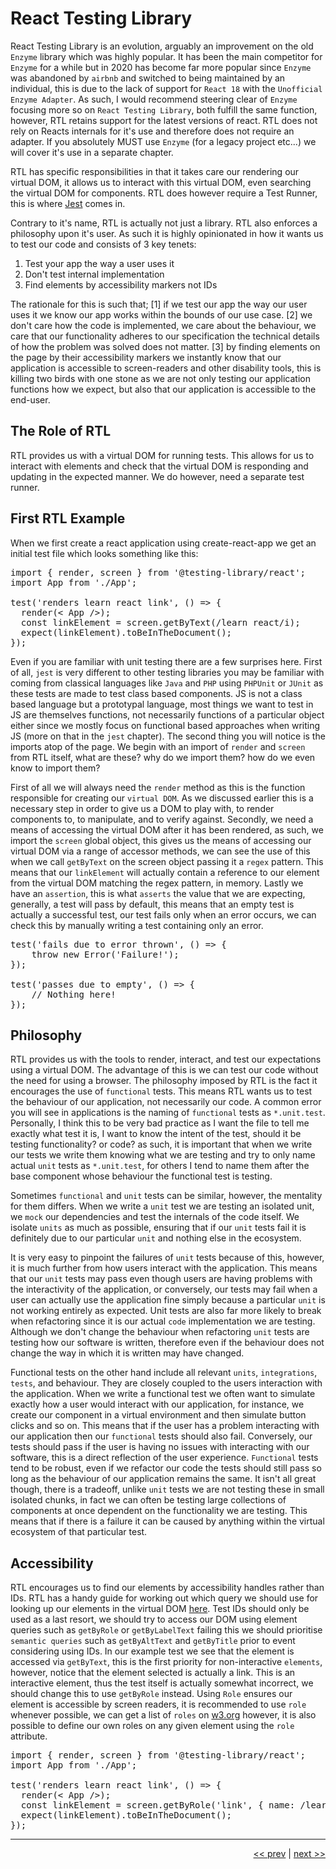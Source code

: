 # React Testing Library

React Testing Library is an evolution, arguably an improvement on the old `Enzyme` library which was highly popular. It has been the main competitor for `Enzyme` for a while but in 2020 has become far more popular since `Enzyme` was abandoned by `airbnb` and switched to being maintained by an individual, this is due to the lack of support for `React 18` with the `Unofficial Enzyme Adapter`. As such, I would recommend steering clear of `Enzyme` focusing more so on `React Testing Library`, both fulfill the same function, however, RTL retains support for the latest versions of react. RTL does not rely on Reacts internals for it's use and therefore does not require an adapter. If you absolutely MUST use `Enzyme` (for a legacy project etc...) we will cover it's use in a separate chapter.

RTL has specific responsibilities in that it takes care our rendering our virtual DOM, it allows us to interact with this virtual DOM, even searching the virtual DOM for components. RTL does however require a Test Runner, this is where [Jest](../chapters/3_jest.md) comes in.

Contrary to it's name, RTL is actually not just a library. RTL also enforces a philosophy upon it's user. As such it is highly opinionated in how it wants us to test our code and consists of 3 key tenets:

1. Test your app the way a user uses it
2. Don't test internal implementation
3. Find elements by accessibility markers not IDs

The rationale for this is such that; [1] if we test our app the way our user uses it we know our app works within the bounds of our use case. [2] we don't care how the code is implemented, we care about the behaviour, we care that our functionality adheres to our specification the technical details of how the problem was solved does not matter. [3] by finding elements on the page by their accessibility markers we instantly know that our application is accessible to screen-readers and other disability tools, this is killing two birds with one stone as we are not only testing our application functions how we expect, but also that our application is accessible to the end-user.

## The Role of RTL

RTL provides us with a virtual DOM for running tests. This allows for us to interact with elements and check that the virtual DOM is responding and updating in the expected manner. We do however, need a separate test runner.

## First RTL Example

When we first create a react application using create-react-app we get an initial test file which looks something like this:

<pre>
import { render, screen } from '@testing-library/react';
import App from './App';

test('renders learn react link', () => {
  render(< App />);
  const linkElement = screen.getByText(/learn react/i);
  expect(linkElement).toBeInTheDocument();
});
</pre>

Even if you are familiar with unit testing there are a few surprises here. First of all, `jest` is very different to other testing libraries you may be familiar with coming from classical languages like `Java` and `PHP` using `PHPUnit` or `JUnit` as these tests are made to test class based components. JS is not a class based language but a prototypal language, most things we want to test in JS are themselves functions, not necessarily functions of a particular object either since we mostly focus on functional based approaches when writing JS (more on that in the `jest` chapter). The second thing you will notice is the imports atop of the page. We begin with an import of `render` and `screen` from RTL itself, what are these? why do we import them? how do we even know to import them?

First of all we will always need the `render` method as this is the function responsible for creating our `virtual DOM`. As we discussed earlier this is a necessary step in order to give us a DOM to play with, to render components to, to manipulate, and to verify against. Secondly, we need a means of accessing the virtual DOM after it has been rendered, as such, we import the `screen` global object, this gives us the means of accessing our virtual DOM via a range of accessor methods, we can see the use of this when we call `getByText` on the screen object passing it a `regex` pattern. This means that our `linkElement` will actually contain a reference to our element from the virtual DOM matching the regex pattern, in memory. Lastly we have an `assertion`, this is what `asserts` the value that we are expecting, generally, a test will pass by default, this means that an empty test is actually a successful test, our test fails only when an error occurs, we can check this by manually writing a test containing only an error.

<pre>
test('fails due to error thrown', () => {
    throw new Error('Failure!');
});

test('passes due to empty', () => {
    // Nothing here!
});
</pre>


## Philosophy

RTL provides us with the tools to render, interact, and test our expectations using a virtual DOM. The advantage of this is we can test our code without the need for using a browser. The philosophy imposed by RTL is the fact it encourages the use of `functional` tests. This means RTL wants us to test the behaviour of our application, not necessarily our code. A common error you will see in applications is the naming of `functional` tests as `*.unit.test`. Personally, I think this to be very bad practice as I want the file to tell me exactly what test it is, I want to know the intent of the test, should it be testing functionality? or code? as such, it is important that when we write our tests we write them knowing what we are testing and try to only name actual `unit` tests as `*.unit.test`, for others I tend to name them after the base component whose behaviour the functional test is testing.

Sometimes `functional` and `unit` tests can be similar, however, the mentality for them differs. When we write a `unit` test we are testing an isolated unit, we `mock` our dependencies and test the internals of the code itself. We isolate `units` as much as possible, ensuring that if our `unit` tests fail it is definitely due to our particular `unit` and nothing else in the ecosystem.

It is very easy to pinpoint the failures of `unit` tests because of this, however, it is much further from how users interact with the application. This means that our `unit` tests may pass even though users are having problems with the interactivity of the application, or conversely, our tests may fail when a user can actually use the application fine simply because a particular `unit` is not working entirely as expected. Unit tests are also far more likely to break when refactoring since it is our actual `code` implementation we are testing. Although we don't change the behaviour when refactoring `unit` tests are testing how our software is written, therefore even if the behaviour does not change the way in which it is written may have changed.

Functional tests on the other hand include all relevant `units`, `integrations`, `tests`, and behaviour. They are closely coupled to the users interaction with the application. When we write a functional test we often want to simulate exactly how a user would interact with our application, for instance, we create our component in a virtual environment and then simulate button clicks and so on. This means that if the user has a problem interacting with our application then our `functional` tests should also fail. Conversely, our tests should pass if the user is having no issues with interacting with our software, this is a direct reflection of the user experience. `Functional` tests tend to be robust, even if we refactor our code the tests should still pass so long as the behaviour of our application remains the same. It isn't all great though, there is a tradeoff, unlike `unit` tests we are not testing these in small isolated chunks, in fact we can often be testing large collections of components at once dependent on the functionality we are testing. This means that if there is a failure it can be caused by anything within the virtual ecosystem of that particular test.

## Accessibility

RTL encourages us to find our elements by accessibility handles rather than IDs. RTL has a handy guide for working out which query we should use for looking up our elements in the virtual DOM [here](https://testing-library.com/docs/queries/about/). Test IDs should only be used as a last resort, we should try to access our DOM using element queries such as `getByRole` or `getByLabelText` failing this we should prioritise `semantic queries` such as `getByAltText` and `getByTitle` prior to event considering using IDs. In our example test we see that the element is accessed via `getByText`, this is the first priority for non-interactive `elements`, however, notice that the element selected is actually a link. This is an interactive element, thus the test itself is actually somewhat incorrect, we should change this to use `getByRole` instead. Using `Role` ensures our element is accessible by screen readers, it is recommended to use `role` whenever possible, we can get a list of `roles` on [w3.org](https://www.w3.org/TR/wai-aria/#role_definitions) however, it is also possible to define our own roles on any given element using the `role` attribute.

<pre>
import { render, screen } from '@testing-library/react';
import App from './App';

test('renders learn react link', () => {
  render(< App />);
  const linkElement = screen.getByRole('link', { name: /learn react/i });
  expect(linkElement).toBeInTheDocument();
});
</pre>

___

<div align="right">

[<< prev](./1_introduction.md) | [next >>](./2_RTL.md)
